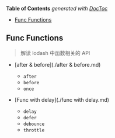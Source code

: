 <!-- START doctoc generated TOC please keep comment here to allow auto update -->
<!-- DON'T EDIT THIS SECTION, INSTEAD RE-RUN doctoc TO UPDATE -->
**Table of Contents**  *generated with [DocToc](https://github.com/thlorenz/doctoc)*

- [Func Functions](#func-functions)

<!-- END doctoc generated TOC please keep comment here to allow auto update -->

## Func Functions

> 解读 lodash 中函数相关的 API

- [after & before](./after & before.md)

  - `after`
  - `before`
  - `once`

- [Func with delay](./func with delay.md)
  - `delay`
  - `defer`
  - `debounce`
  - `throttle`

